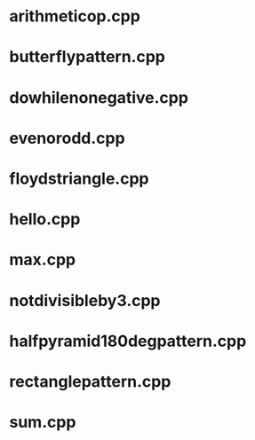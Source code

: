 # arithmeticop.cpp

# butterflypattern.cpp

# dowhilenonegative.cpp

# evenorodd.cpp

# floydstriangle.cpp

# hello.cpp

# max.cpp

# notdivisibleby3.cpp

# halfpyramid180degpattern.cpp

# rectanglepattern.cpp

# sum.cpp







